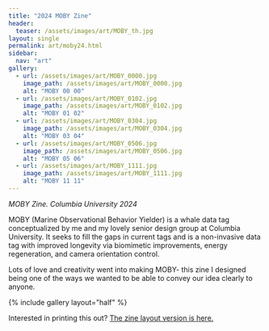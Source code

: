 ```yaml
---
title: "2024 MOBY Zine"
header:
  teaser: /assets/images/art/MOBY_th.jpg
layout: single
permalink: art/moby24.html
sidebar:
  nav: "art"
gallery:
  - url: /assets/images/art/MOBY_0000.jpg
    image_path: /assets/images/art/MOBY_0000.jpg
    alt: "MOBY 00 00"
  - url: /assets/images/art/MOBY_0102.jpg
    image_path: /assets/images/art/MOBY_0102.jpg
    alt: "MOBY 01 02"
  - url: /assets/images/art/MOBY_0304.jpg
    image_path: /assets/images/art/MOBY_0304.jpg
    alt: "MOBY 03 04"
  - url: /assets/images/art/MOBY_0506.jpg
    image_path: /assets/images/art/MOBY_0506.jpg
    alt: "MOBY 05 06"
  - url: /assets/images/art/MOBY_1111.jpg
    image_path: /assets/images/art/MOBY_1111.jpg
    alt: "MOBY 11 11"
---
```


_MOBY Zine. Columbia University 2024_

MOBY (Marine Observational Behavior Yielder) is a whale data tag conceptualized by me and my lovely senior design group at Columbia University. It seeks to fill the gaps in current tags and is a non-invasive data tag with improved longevity via biomimetic improvements, energy regeneration, and camera orientation control.

Lots of love and creativity went into making MOBY- this zine I designed being one of the ways we wanted to be able to convey our idea clearly to anyone.

{% include gallery layout="half" %}

Interested in printing this out? <a href="{{ site.url }}{{ site.baseurl }}/assets/images/art/MOBY_Zine.jpg">The zine layout version is here.</a>